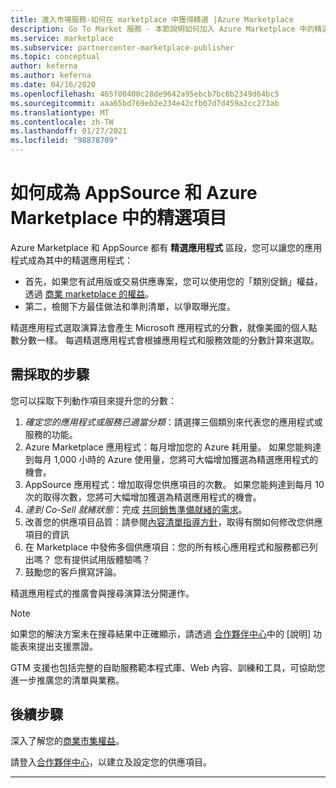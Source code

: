 ```yaml
---
title: 進入市場服務-如何在 marketplace 中獲得精選 |Azure Marketplace
description: Go To Market 服務 - 本節說明如何加入 Azure Marketplace 中的精選清單
ms.service: marketplace
ms.subservice: partnercenter-marketplace-publisher
ms.topic: conceptual
author: keferna
ms.author: keferna
ms.date: 04/16/2020
ms.openlocfilehash: 465f00400c28de9642a95ebcb7bc6b2349d64bc5
ms.sourcegitcommit: aaa65bd769eb2e234e42cfb07d7d459a2cc273ab
ms.translationtype: MT
ms.contentlocale: zh-TW
ms.lasthandoff: 01/27/2021
ms.locfileid: "98878709"
---
```

# <a name="how-to-get-featured-in-appsource-and-azure-marketplace"></a>如何成為 AppSource 和 Azure Marketplace 中的精選項目

Azure Marketplace 和 AppSource 都有 **精選應用程式** 區段，您可以讓您的應用程式成為其中的精選應用程式：

* 首先，如果您有試用版或交易供應專案，您可以使用您的「類別促銷」權益，透過 [商業 marketplace 的權益](gtm-your-marketplace-benefits.md)。
* 第二，檢閱下方最佳做法和準則清單，以爭取曝光度。

精選應用程式選取演算法會產生 Microsoft 應用程式的分數，就像美國的個人點數分數一樣。  每週精選應用程式會根據應用程式和服務效能的分數計算來選取。

## <a name="steps-to-take"></a>需採取的步驟

您可以採取下列動作項目來提升您的分數：

1. *確定您的應用程式或服務已適當分類*：請選擇三個類別來代表您的應用程式或服務的功能。
2. Azure Marketplace 應用程式：每月增加您的 Azure 耗用量。 如果您能夠達到每月 1,000 小時的 Azure 使用量，您將可大幅增加獲選為精選應用程式的機會。
3. AppSource 應用程式：增加取得您供應項目的次數。 如果您能夠達到每月 10 次的取得次數，您將可大幅增加獲選為精選應用程式的機會。
4. *達到 Co-Sell 就緒狀態*：完成 [共同銷售準備就緒的需求](/legal/marketplace/certification-policies#3000-requirements-for-co-sell-status)。
5. 改善您的供應項目品質：請參閱[內容清單指導方針](marketplace-criteria-content-validation.md)，取得有關如何修改您供應項目的資訊
6. 在 Marketplace 中發佈多個供應項目：您的所有核心應用程式和服務都已列出嗎？ 您有提供試用版體驗嗎？
7. 鼓勵您的客戶撰寫評論。

精選應用程式的推廣會與搜尋演算法分開運作。

>[!Note]
>如果您的解決方案未在搜尋結果中正確顯示，請透過 [合作夥伴中心](https://partner.microsoft.com/)中的 [說明] 功能表來提出支援票證。

GTM 支援也包括完整的自助服務範本程式庫、Web 內容、訓練和工具，可協助您進一步推廣您的清單與業務。

## <a name="next-steps"></a>後續步驟

深入了解您的[商業市集權益](gtm-your-marketplace-benefits.md)。

請登入[合作夥伴中心](https://partner.microsoft.com/dashboard/account/v3/enrollment/introduction/partnership)，以建立及設定您的供應項目。

---